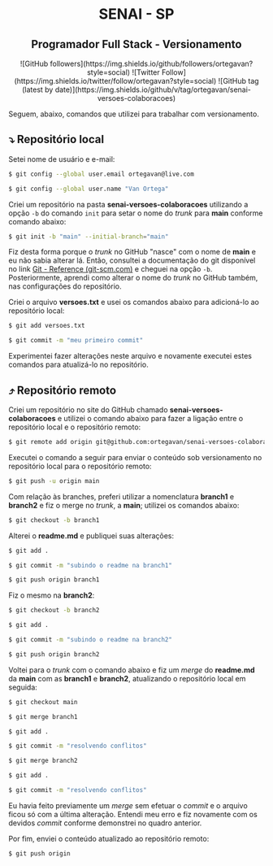 <h1 align="center">
    SENAI - SP    
</h1>
<h2 align="center">
    Programador Full Stack  -  Versionamento
</h2>
<p align="center">
    ![GitHub followers](https://img.shields.io/github/followers/ortegavan?style=social)
    ![Twitter Follow](https://img.shields.io/twitter/follow/ortegavan?style=social)
    ![GitHub tag (latest by date)](https://img.shields.io/github/v/tag/ortegavan/senai-versoes-colaboracoes)
</p>

Seguem, abaixo, comandos que utilizei para trabalhar com versionamento.

## ⤵️ **Repositório local**

Setei nome de usuário e e-mail:

```bash
$ git config --global user.email ortegavan@live.com

$ git config --global user.name "Van Ortega"
```

Criei um repositório na pasta **senai-versoes-colaboracoes** utilizando a opção `-b` do comando `init` para setar o nome do *trunk* para **main** conforme comando abaixo:

```bash
$ git init -b "main" --initial-branch="main"
```

Fiz desta forma porque o *trunk* no GitHub "nasce" com o nome de **main** e eu não sabia alterar lá. Então, consultei a documentação do git disponível no link [Git - Reference (git-scm.com)](https://git-scm.com/docs) e cheguei na opção `-b`. Posteriormente, aprendi como alterar o nome do *trunk* no GitHub também, nas configurações do repositório.

Criei o arquivo **versoes.txt** e usei os comandos abaixo para adicioná-lo ao repositório local:

```bash
$ git add versoes.txt

$ git commit -m "meu primeiro commit"
```

Experimentei fazer alterações neste arquivo e novamente executei estes comandos para atualizá-lo no repositório.

## ⤴️ **Repositório remoto**

Criei um repositório no site do GitHub chamado **senai-versoes-colaboracoes** e utilizei o comando abaixo para fazer a ligação entre o repositório local e o repositório remoto:

```bash
$ git remote add origin git@github.com:ortegavan/senai-versoes-colaboracoes.git
```

Executei o comando a seguir para enviar o conteúdo sob versionamento no repositório local para o repositório remoto:

```bash
$ git push -u origin main
```

Com relação às branches, preferi utilizar a nomenclatura **branch1** e **branch2** e fiz o merge no *trunk*, a **main**; utilizei os comandos abaixo:

```bash
$ git checkout -b branch1
```

Alterei o **readme.md** e publiquei suas alterações:

```bash
$ git add .

$ git commit -m "subindo o readme na branch1"

$ git push origin branch1
```

Fiz o mesmo na **branch2**:

```bash
$ git checkout -b branch2

$ git add .

$ git commit -m "subindo o readme na branch2"

$ git push origin branch2
```

Voltei para o *trunk* com o comando abaixo e fiz um *merge* do **readme.md** da **main** com as **branch1** e **branch2**, atualizando o repositório local em seguida:

```bash
$ git checkout main

$ git merge branch1

$ git add .

$ git commit -m "resolvendo conflitos"

$ git merge branch2

$ git add .

$ git commit -m "resolvendo conflitos"
```

Eu havia feito previamente um *merge* sem efetuar o *commit* e o arquivo ficou só com a última alteração. Entendi meu erro e fiz novamente com os devidos *commit* conforme demonstrei no quadro anterior.

Por fim, enviei o conteúdo atualizado ao repositório remoto:

```bash
$ git push origin
```







